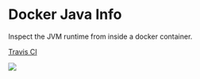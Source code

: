 # Docker Java Info
Inspect the JVM runtime from inside a docker container.

[Travis CI](https://travis-ci.org/thomasleplus/docker-java-info)

<a href="https://travis-ci.org/thomasleplus/docker-java-info"><img src="https://api.travis-ci.org/thomasleplus/docker-java-info.png"></a>
